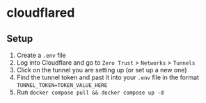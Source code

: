 # cloudflared

## Setup
1. Create a `.env` file
2. Log into Cloudflare and go to `Zero Trust` > `Networks` > `Tunnels`
3. Click on the tunnel you are setting up (or set up a new one)
4. Find the tunnel token and past it into your `.env` file in the format `TUNNEL_TOKEN=TOKEN_VALUE_HERE`
5. Run `docker compose pull && docker compose up -d`
